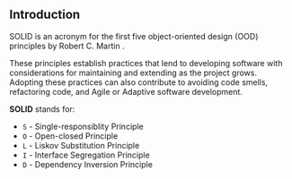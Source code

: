## Introduction
SOLID is an acronym for the first five object-oriented design (OOD) principles by Robert C. Martin .

These principles establish practices that lend to developing software with considerations for maintaining and extending as the project grows. Adopting these practices can also contribute to avoiding code smells, refactoring code, and Agile or Adaptive software development.

__SOLID__ stands for:
- `S` - Single-responsiblity Principle
- `O` - Open-closed Principle
- `L` - Liskov Substitution Principle
- `I` - Interface Segregation Principle
- `D` - Dependency Inversion Principle